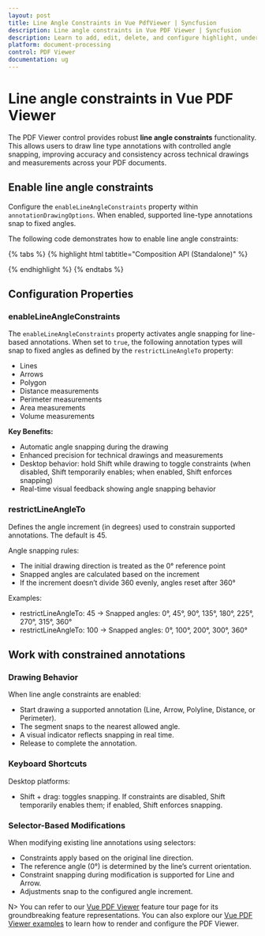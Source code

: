 ```yaml
---
layout: post
title: Line Angle Constraints in Vue PdfViewer | Syncfusion
description: Line angle constraints in Vue PDF Viewer | Syncfusion
description: Learn to add, edit, delete, and configure highlight, underline, strikethrough, and squiggly text markup annotations programmatically.
platform: document-processing
control: PDF Viewer
documentation: ug
---
```


# Line angle constraints in Vue PDF Viewer

The PDF Viewer control provides robust **line angle constraints** functionality. This allows users to draw line type annotations with controlled angle snapping, improving accuracy and consistency across technical drawings and measurements across your PDF documents.

## Enable line angle constraints
Configure the `enableLineAngleConstraints` property within `annotationDrawingOptions`. When enabled, supported line-type annotations snap to fixed angles.

The following code demonstrates how to enable line angle constraints:

{% tabs %}
{% highlight html tabtitle="Composition API (Standalone)" %}

<template>
  <div id="app">
    <ejs-pdfviewer
      id="pdfViewer"
      ref="pdfviewer"
      :annotationDrawingOptions="annotationDrawingOptions"
      :documentPath="documentPath"
      :resourceUrl="resourceUrl"
      style="height: 640px;"
    >
    </ejs-pdfviewer>
  </div>
</template>

<script>
import {
  PdfViewerComponent,
  Toolbar,
  Magnification,
  Navigation,
  Annotation,
  TextSelection,
  TextSearch,
  FormFields,
  FormDesigner,
  PageOrganizer,
} from '@syncfusion/ej2-vue-pdfviewer';
export default {
  name: 'App',
  components: {
    'ejs-pdfviewer': PdfViewerComponent,
  },
  data() {
    return {
        documentPath:'https://cdn.syncfusion.com/content/pdf/pdf-succinctly.pdf',
        resourceUrl: 'https://cdn.syncfusion.com/ej2/30.1.37/dist/ej2-pdfviewer-lib',
        annotationDrawingOptions : {enableLineAngleConstraints : true, restrictLineAngleTo: 90}
    };
  },
  provide: {
    PdfViewer: [
      Toolbar,
      Magnification,
      Navigation,
      Annotation,
      TextSelection,
      TextSearch,
      FormFields,
      FormDesigner,
      PageOrganizer,
    ],
  },
};
</script>

{% endhighlight %}
{% endtabs %}

## Configuration Properties

### enableLineAngleConstraints

The `enableLineAngleConstraints` property activates angle snapping for line-based annotations. When set to `true`, the following annotation types will snap to fixed angles as defined by the `restrictLineAngleTo` property:

- Lines
- Arrows
- Polygon
- Distance measurements
- Perimeter measurements
- Area measurements
- Volume measurements

**Key Benefits:**

- Automatic angle snapping during the drawing
- Enhanced precision for technical drawings and measurements
- Desktop behavior: hold Shift while drawing to toggle constraints (when disabled, Shift temporarily enables; when enabled, Shift enforces snapping)
- Real-time visual feedback showing angle snapping behavior

### restrictLineAngleTo

Defines the angle increment (in degrees) used to constrain supported annotations. The default is 45.

Angle snapping rules:

- The initial drawing direction is treated as the 0° reference point
- Snapped angles are calculated based on the increment
- If the increment doesn’t divide 360 evenly, angles reset after 360°

Examples:

- restrictLineAngleTo: 45 → Snapped angles: 0°, 45°, 90°, 135°, 180°, 225°, 270°, 315°, 360°
- restrictLineAngleTo: 100 → Snapped angles: 0°, 100°, 200°, 300°, 360°

## Work with constrained annotations

### Drawing Behavior

When line angle constraints are enabled:

- Start drawing a supported annotation (Line, Arrow, Polyline, Distance, or Perimeter).
- The segment snaps to the nearest allowed angle.
- A visual indicator reflects snapping in real time.
- Release to complete the annotation.

### Keyboard Shortcuts

Desktop platforms:
- Shift + drag: toggles snapping. If constraints are disabled, Shift temporarily enables them; if enabled, Shift enforces snapping.

### Selector-Based Modifications

When modifying existing line annotations using selectors:

- Constraints apply based on the original line direction.
- The reference angle (0°) is determined by the line’s current orientation.
- Constraint snapping during modification is supported for Line and Arrow.
- Adjustments snap to the configured angle increment.

N> You can refer to our [Vue PDF Viewer](https://www.syncfusion.com/vue-ui-components/vue-pdf-viewer) feature tour page for its groundbreaking feature representations. You can also explore our [Vue PDF Viewer examples](https://github.com/syncfusion/ej2-Vue-samples/tree/master/src/app/pdfviewer) to learn how to render and configure the PDF Viewer.
